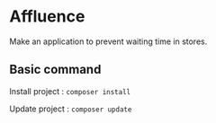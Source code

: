 # Affluence
Make an application to prevent waiting time in stores.

## Basic command

Install project : `composer install`

Update project : `composer update`